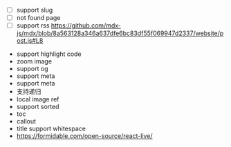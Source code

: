 - [ ] support slug
- [ ] not found page
- [ ] support rss
https://github.com/mdx-js/mdx/blob/8a563128a346a637dfe6bc83df55f069947d2337/website/post.js#L8
* support highlight code
* zoom image
* support og
* support meta
* support meta
* 支持递归
* local image ref
* support sorted
* toc
* callout
* title support whitespace
* https://formidable.com/open-source/react-live/